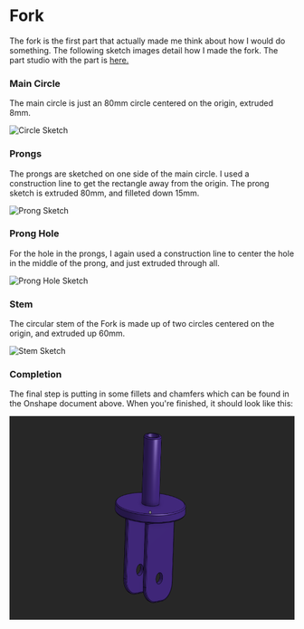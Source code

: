# Fork

The fork is the first part that actually made me think about how I would do something. The following sketch images detail how I made the fork. The part studio with the part is [here.](https://cvilleschools.onshape.com/documents/44d11c822fc5279efa47b295/w/90300413fc4f16957eadc67b/e/193e1eacaf17ddfab84b5875)

### Main Circle

The main circle is just an 80mm circle centered on the origin, extruded 8mm.

<img src="/caster/parts/images/circle_sketch.png" width="600px" height="360px" alt="Circle Sketch">

### Prongs

The prongs are sketched on one side of the main circle. I used a construction line to get the rectangle away from the origin. The prong sketch is extruded 80mm, and filleted down 15mm.

<img src="/caster/parts/images/prong_sketch.png" width="600px" height="360px" alt="Prong Sketch">

### Prong Hole

For the hole in the prongs, I again used a construction line to center the hole in the middle of the prong, and just extruded through all.

<img src="/caster/parts/images/hole_sketch.png" width="600px" height="360px" alt="Prong Hole Sketch">

### Stem

The circular stem of the Fork is made up of two circles centered on the origin, and extruded up 60mm. 

<img src="/caster/parts/images/cylinder_sketch.png" width="600px" height="360px" alt="Stem Sketch">

### Completion

The final step is putting in some fillets and chamfers which can be found in the Onshape document above. When you're finished, it should look like this:

<img src="/caster/images/fork.png" width="600px" height="360px" alt="Caster Fork">
